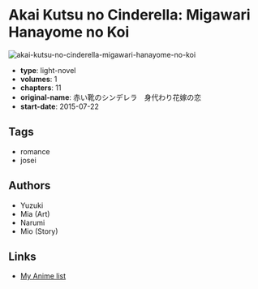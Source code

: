 # Akai Kutsu no Cinderella: Migawari Hanayome no Koi

![akai-kutsu-no-cinderella-migawari-hanayome-no-koi](https://cdn.myanimelist.net/images/manga/3/184501.jpg)

-   **type**: light-novel
-   **volumes**: 1
-   **chapters**: 11
-   **original-name**: 赤い靴のシンデレラ　身代わり花嫁の恋
-   **start-date**: 2015-07-22

## Tags

-   romance
-   josei

## Authors

-   Yuzuki
-   Mia (Art)
-   Narumi
-   Mio (Story)

## Links

-   [My Anime list](https://myanimelist.net/manga/101876/Akai_Kutsu_no_Cinderella__Migawari_Hanayome_no_Koi)
